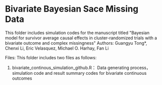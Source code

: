 # Bivariate Bayesian Sace Missing Data
  This folder includes simulation codes for the manuscript titled "Bayesian model for survivor average causal effects in
cluster-randomized trials with a bivariate outcome and complex
missingness" Authors: Guangyu Tong*, Chenxi Li, Eric Velasquez, Michael O. Harhay, Fan Li 
 
  Files: This folder includes two files as follows:
  1. bivariate_continous_simulation_github.R： Data generating process，simulation code and result summary codes for bivariate continuous outcomes

